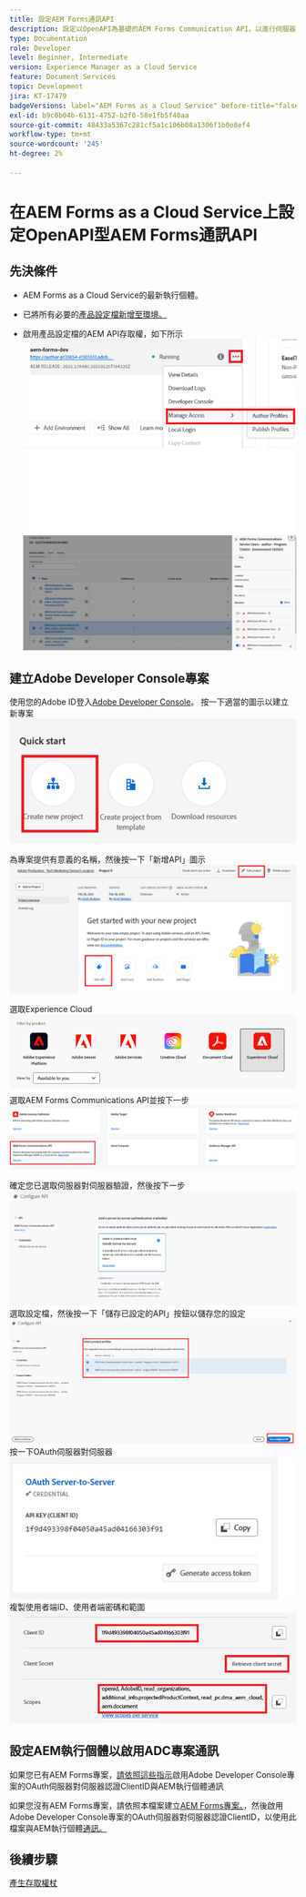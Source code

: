 ```yaml
---
title: 設定AEM Forms通訊API
description: 設定以OpenAPI為基礎的AEM Forms Communication API，以進行伺服器對伺服器驗證
type: Documentation
role: Developer
level: Beginner, Intermediate
version: Experience Manager as a Cloud Service
feature: Document Services
topic: Development
jira: KT-17479
badgeVersions: label="AEM Forms as a Cloud Service" before-title="false"
exl-id: b9c0b04b-6131-4752-b2f0-58e1fb5f40aa
source-git-commit: 48433a5367c281cf5a1c106b08a1306f1b0e8ef4
workflow-type: tm+mt
source-wordcount: '245'
ht-degree: 2%

---
```


# 在AEM Forms as a Cloud Service上設定OpenAPI型AEM Forms通訊API

## 先決條件

* AEM Forms as a Cloud Service的最新執行個體。
* 已將所有必要的[產品設定檔新增至環境。](https://experienceleague.adobe.com/zh-hant/docs/experience-manager-learn/cloud-service/aem-apis/invoke-openapi-based-aem-apis)

* 啟用產品設定檔的AEM API存取權，如下所示
  ![product_profile1](assets/product-profiles1.png)
  ![product_profile](assets/product-profiles.png)

## 建立Adobe Developer Console專案

使用您的Adobe ID登入[Adobe Developer Console](https://developer.adobe.com/console/)。
按一下適當的圖示以建立新專案
![新專案](assets/new-project.png)

為專案提供有意義的名稱，然後按一下「新增API」圖示
![新專案](assets/new-project2.png)

選取Experience Cloud
![新專案3](assets/new-project3.png)
選取AEM Forms Communications API並按下一步
![新專案4](assets/new-project4.png)

確定您已選取伺服器對伺服器驗證，然後按下一步
![新專案5](assets/new-project5.png)
選取設定檔，然後按一下「儲存已設定的API」按鈕以儲存您的設定
![新專案6](assets/new-project6.png)
按一下OAuth伺服器對伺服器
![新專案7](assets/new-project7.png)
複製使用者端ID、使用者端密碼和範圍
![新專案8](assets/new-project8.png)

## 設定AEM執行個體以啟用ADC專案通訊

如果您已有AEM Forms專案，[請依照這些指示](https://experienceleague.adobe.com/zh-hant/docs/experience-manager-learn/cloud-service/aem-apis/invoke-openapi-based-aem-apis)啟用Adobe Developer Console專案的OAuth伺服器對伺服器認證ClientID與AEM執行個體通訊

如果您沒有AEM Forms專案，請依照本檔案建立[AEM Forms專案。](https://experienceleague.adobe.com/zh-hant/docs/experience-manager-learn/cloud-service/forms/developing-for-cloud-service/getting-started)，然後啟用Adobe Developer Console專案的OAuth伺服器對伺服器認證ClientID，以使用此檔案與AEM執行個體[通訊。](https://experienceleague.adobe.com/zh-hant/docs/experience-manager-learn/cloud-service/aem-apis/invoke-openapi-based-aem-apis)


## 後續步驟

[產生存取權杖](./generate-access-token.md)
